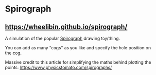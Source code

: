 # Spirograph

## https://wheelibin.github.io/spirograph/

A simulation of the popular [Spirograph](https://en.wikipedia.org/wiki/Spirograph) drawing toy/thing.

You can add as many "cogs" as you like and specify the hole position on the cog.

Massive credit to this article for simplifying the maths behind plotting the points: https://www.physicstomato.com/spirographs/
